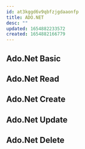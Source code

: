 ```yaml
---
id: at3kggd6v9qbfzjgdaaonfp
title: ADO.NET
desc: ""
updated: 1654882233572
created: 1654882166779
---
```


## Ado.Net Basic

## Ado.Net Read

## Ado.Net Create

## Ado.Net Update

## Ado.Net Delete

